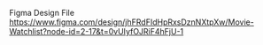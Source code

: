 Figma Design File https://www.figma.com/design/jhFRdFIdHpRxsDznNXtpXw/Movie-Watchlist?node-id=2-17&t=0vUIyfOJRiF4hFjU-1
